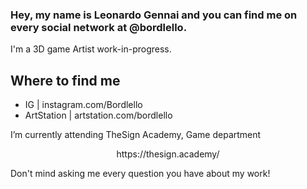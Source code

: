 ### Hey, my name is Leonardo Gennai and you can find me on every social network at @bordlello.
I'm a 3D game Artist work-in-progress.

## Where to find me
- IG | instagram.com/Bordlello
- ArtStation | artstation.com/bordlello

I’m currently attending TheSign Academy, Game department
<p align="center">https://thesign.academy/</p>

Don't mind asking me every question you have about my work!